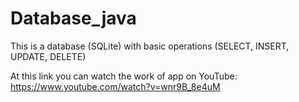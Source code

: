 # Database_java
This is a database (SQLite)
with basic operations (SELECT, INSERT, UPDATE, DELETE)

At this link you can watch the work of app on YouTube: https://www.youtube.com/watch?v=wnr9B_8e4uM
